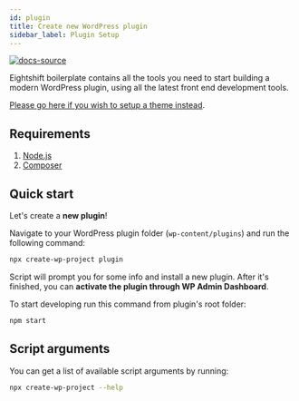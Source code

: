 ```yaml
---
id: plugin
title: Create new WordPress plugin
sidebar_label: Plugin Setup
---
```


[![docs-source](https://img.shields.io/badge/source-eigthshift--frontend--libs-yellow?style=for-the-badge&logo=javascript&labelColor=2a2a2a)](https://github.com/infinum/eightshift-frontend-libs/tree/develop/setup/create-wp-project)

Eightshift boilerplate contains all the tools you need to start building a modern WordPress plugin, using all the latest front end development tools.

[Please go here if you wish to setup a theme instead](theme).

## Requirements

1. [Node.js](https://nodejs.org/en/)
2. [Composer](https://getcomposer.org/)

## Quick start
Let's create a **new plugin**!

Navigate to your WordPress plugin folder (`wp-content/plugins`) and run the following command:

```bash
npx create-wp-project plugin
```

Script will prompt you for some info and install a new plugin. After it's finished, you can **activate the plugin through WP Admin Dashboard**.

To start developing run this command from plugin's root folder:

```bash
npm start
```

## Script arguments

You can get a list of available script arguments by running:

```bash
npx create-wp-project --help
```
